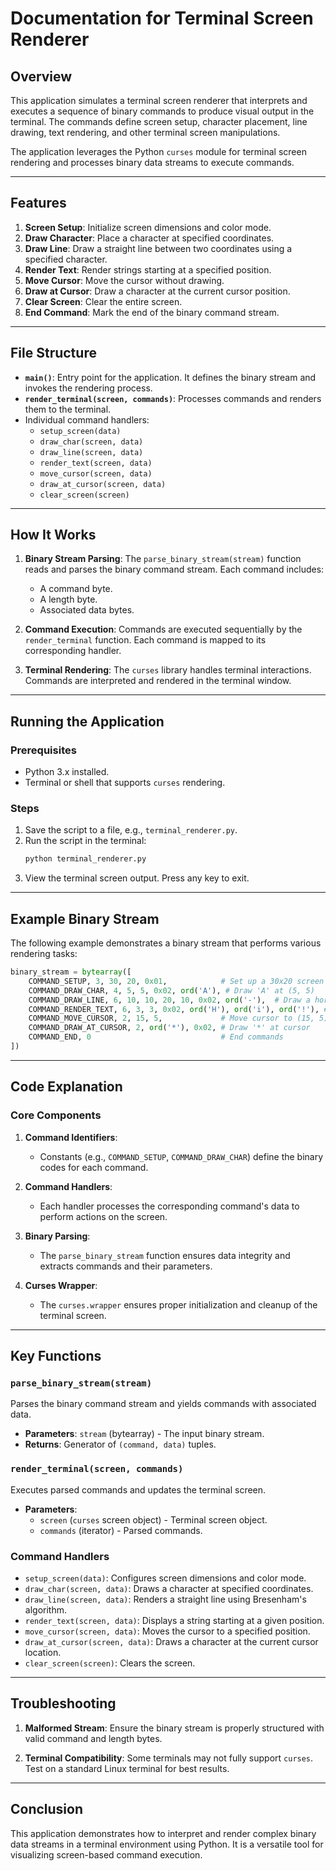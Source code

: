 # Documentation for Terminal Screen Renderer

## Overview
This application simulates a terminal screen renderer that interprets and executes a sequence of binary commands to produce visual output in the terminal. The commands define screen setup, character placement, line drawing, text rendering, and other terminal screen manipulations.

The application leverages the Python `curses` module for terminal screen rendering and processes binary data streams to execute commands.

---

## Features
1. **Screen Setup**: Initialize screen dimensions and color mode.
2. **Draw Character**: Place a character at specified coordinates.
3. **Draw Line**: Draw a straight line between two coordinates using a specified character.
4. **Render Text**: Render strings starting at a specified position.
5. **Move Cursor**: Move the cursor without drawing.
6. **Draw at Cursor**: Draw a character at the current cursor position.
7. **Clear Screen**: Clear the entire screen.
8. **End Command**: Mark the end of the binary command stream.

---

## File Structure
- **`main()`**: Entry point for the application. It defines the binary stream and invokes the rendering process.
- **`render_terminal(screen, commands)`**: Processes commands and renders them to the terminal.
- Individual command handlers:
  - `setup_screen(data)`
  - `draw_char(screen, data)`
  - `draw_line(screen, data)`
  - `render_text(screen, data)`
  - `move_cursor(screen, data)`
  - `draw_at_cursor(screen, data)`
  - `clear_screen(screen)`

---

## How It Works
1. **Binary Stream Parsing**:
   The `parse_binary_stream(stream)` function reads and parses the binary command stream. Each command includes:
   - A command byte.
   - A length byte.
   - Associated data bytes.

2. **Command Execution**:
   Commands are executed sequentially by the `render_terminal` function. Each command is mapped to its corresponding handler.

3. **Terminal Rendering**:
   The `curses` library handles terminal interactions. Commands are interpreted and rendered in the terminal window.

---

## Running the Application
### Prerequisites
- Python 3.x installed.
- Terminal or shell that supports `curses` rendering.

### Steps
1. Save the script to a file, e.g., `terminal_renderer.py`.
2. Run the script in the terminal:
   ```bash
   python terminal_renderer.py
   ```
3. View the terminal screen output. Press any key to exit.

---

## Example Binary Stream
The following example demonstrates a binary stream that performs various rendering tasks:
```python
binary_stream = bytearray([
    COMMAND_SETUP, 3, 30, 20, 0x01,            # Set up a 30x20 screen
    COMMAND_DRAW_CHAR, 4, 5, 5, 0x02, ord('A'), # Draw 'A' at (5, 5)
    COMMAND_DRAW_LINE, 6, 10, 10, 20, 10, 0x02, ord('-'),  # Draw a horizontal line
    COMMAND_RENDER_TEXT, 6, 3, 3, 0x02, ord('H'), ord('i'), ord('!'), # Render "Hi!"
    COMMAND_MOVE_CURSOR, 2, 15, 5,             # Move cursor to (15, 5)
    COMMAND_DRAW_AT_CURSOR, 2, ord('*'), 0x02, # Draw '*' at cursor
    COMMAND_END, 0                             # End commands
])
```

---

## Code Explanation
### Core Components
1. **Command Identifiers**:
   - Constants (e.g., `COMMAND_SETUP`, `COMMAND_DRAW_CHAR`) define the binary codes for each command.

2. **Command Handlers**:
   - Each handler processes the corresponding command's data to perform actions on the screen.

3. **Binary Parsing**:
   - The `parse_binary_stream` function ensures data integrity and extracts commands and their parameters.

4. **Curses Wrapper**:
   - The `curses.wrapper` ensures proper initialization and cleanup of the terminal screen.

---

## Key Functions
### `parse_binary_stream(stream)`
Parses the binary command stream and yields commands with associated data.
- **Parameters**: `stream` (bytearray) - The input binary stream.
- **Returns**: Generator of `(command, data)` tuples.

### `render_terminal(screen, commands)`
Executes parsed commands and updates the terminal screen.
- **Parameters**:
  - `screen` (`curses` screen object) - Terminal screen object.
  - `commands` (iterator) - Parsed commands.

### Command Handlers
- `setup_screen(data)`: Configures screen dimensions and color mode.
- `draw_char(screen, data)`: Draws a character at specified coordinates.
- `draw_line(screen, data)`: Renders a straight line using Bresenham's algorithm.
- `render_text(screen, data)`: Displays a string starting at a given position.
- `move_cursor(screen, data)`: Moves the cursor to a specified position.
- `draw_at_cursor(screen, data)`: Draws a character at the current cursor location.
- `clear_screen(screen)`: Clears the screen.

---

## Troubleshooting
1. **Malformed Stream**:
   Ensure the binary stream is properly structured with valid command and length bytes.

2. **Terminal Compatibility**:
   Some terminals may not fully support `curses`. Test on a standard Linux terminal for best results.

---

## Conclusion
This application demonstrates how to interpret and render complex binary data streams in a terminal environment using Python. It is a versatile tool for visualizing screen-based command execution.
